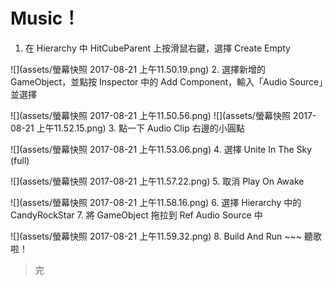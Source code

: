 # Music！

1. 在 Hierarchy 中 HitCubeParent 上按滑鼠右鍵，選擇 Create Empty

![](assets/螢幕快照 2017-08-21 上午11.50.19.png)
2. 選擇新增的 GameObject，並點按 Inspector 中的 Add Component，輸入「Audio Source」並選擇

![](assets/螢幕快照 2017-08-21 上午11.50.56.png)
![](assets/螢幕快照 2017-08-21 上午11.52.15.png)
3. 點一下 Audio Clip 右邊的小圓點

![](assets/螢幕快照 2017-08-21 上午11.53.06.png)
4. 選擇 Unite In The Sky (full) 

![](assets/螢幕快照 2017-08-21 上午11.57.22.png)
5. 取消 Play On Awake

![](assets/螢幕快照 2017-08-21 上午11.58.16.png)
6. 選擇 Hierarchy 中的 CandyRockStar
7. 將 GameObject 拖拉到 Ref Audio Source 中

![](assets/螢幕快照 2017-08-21 上午11.59.32.png)
8. Build And Run ~~~ 聽歌啦！

> 完